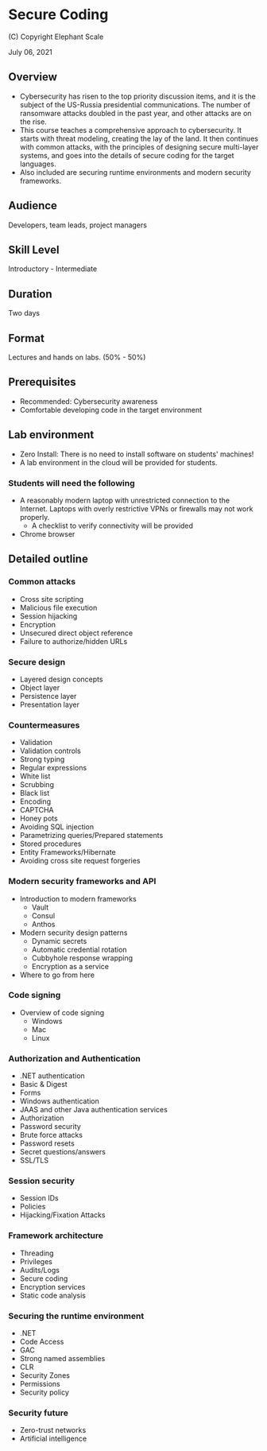 # Secure Coding

(C) Copyright Elephant Scale

July 06, 2021

## Overview

* Cybersecurity has risen to the top priority discussion items, and it is the subject of the US-Russia presidential communications. 
The number of ransomware attacks doubled in the past year, and other attacks are on the rise.
* This course teaches a comprehensive approach to cybersecurity. It starts with threat modeling, creating the lay of the land. 
It then continues with common attacks, with the principles of designing secure multi-layer systems, and goes into the details
of secure coding for the target languages.
* Also included are securing runtime environments and modern security frameworks.  

## Audience
Developers, team leads, project managers

## Skill Level
Introductory - Intermediate

## Duration
Two days

## Format
Lectures and hands on labs. (50% - 50%)

## Prerequisites
* Recommended: Cybersecurity awareness
* Comfortable developing code in the target environment


## Lab environment
* Zero Install: There is no need to install software on students' machines!
* A lab environment in the cloud will be provided for students.

### Students will need the following
* A reasonably modern laptop with unrestricted connection to the Internet. Laptops with overly restrictive VPNs or firewalls may not work properly.
    * A checklist to verify connectivity will be provided
* Chrome browser

## Detailed outline

### Common attacks
* Cross site scripting
* Malicious file execution
* Session hijacking
* Encryption
* Unsecured direct object reference
* Failure to authorize/hidden URLs

### Secure design

* Layered design concepts
* Object layer
* Persistence layer
* Presentation layer

### Countermeasures

* Validation
* Validation controls
* Strong typing
* Regular expressions
* White list
* Scrubbing
* Black list
* Encoding
* CAPTCHA
* Honey pots
* Avoiding SQL injection
* Parametrizing queries/Prepared statements
* Stored procedures
* Entity Frameworks/Hibernate
* Avoiding cross site request forgeries

### Modern security frameworks and API
* Introduction to modern frameworks
  * Vault
  * Consul
  * Anthos
* Modern security design patterns
  * Dynamic secrets
  * Automatic credential rotation
  * Cubbyhole response wrapping
  * Encryption as a service
* Where to go from here

### Code signing
* Overview of code signing
  * Windows
  * Mac
  * Linux

### Authorization and Authentication
* .NET authentication
* Basic & Digest
* Forms
* Windows authentication
* JAAS and other Java authentication services
* Authorization
* Password security
* Brute force attacks
* Password resets
* Secret questions/answers
* SSL/TLS

### Session security
* Session IDs
* Policies
* Hijacking/Fixation Attacks

### Framework architecture
* Threading
* Privileges
* Audits/Logs
* Secure coding
* Encryption services
* Static code analysis

### Securing the runtime environment
* .NET
* Code Access
* GAC
* Strong named assemblies
* CLR
* Security Zones
* Permissions
* Security policy
  
### Security future
* Zero-trust networks
* Artificial intelligence